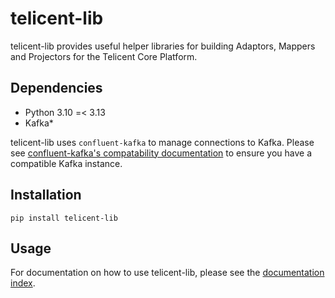 # telicent-lib

telicent-lib provides useful helper libraries for building Adaptors, Mappers and Projectors for the Telicent Core Platform.

## Dependencies

- Python 3.10 =\< 3.13
- Kafka*

telicent-lib uses `confluent-kafka` to manage connections to Kafka. 
Please see [confluent-kafka's compatability documentation](https://docs.confluent.io/platform/current/installation/versions-interoperability.html) to ensure you have a compatible Kafka instance.


## Installation

```shell
pip install telicent-lib
```

## Usage

For documentation on how to use telicent-lib, please see the [documentation index](https://github.com/telicent-oss/telicent-lib/blob/main/docs/index.md).
